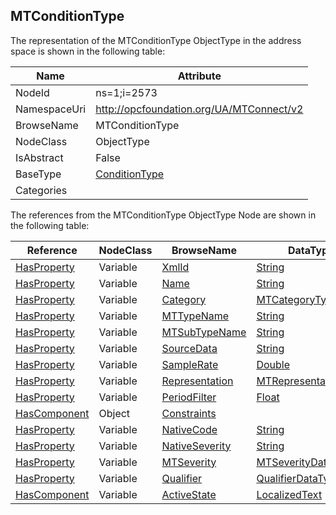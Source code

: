 <!-- objecttype -->
## MTConditionType
  
<!-- end of text -->
The representation of the MTConditionType ObjectType in the address space is shown in the following table:  

|Name|Attribute|
|---|---|
|NodeId|ns=1;i=2573|
|NamespaceUri|http://opcfoundation.org/UA/MTConnect/v2|
|BrowseName|MTConditionType|
|NodeClass|ObjectType|
|IsAbstract|False|
|BaseType|[ConditionType](../../../Core/Part9/ObjectTypes/ConditionType/readme.md)|
|Categories||

The references from the MTConditionType ObjectType Node are shown in the following table:  

|Reference|NodeClass|BrowseName|DataType|TypeDefinition|ModellingRule|
|---|---|---|---|---|---|
|[HasProperty](../../../Core/Part3/ReferenceTypes/HasProperty/readme.md)|Variable|[XmlId](#XmlId)|[String](../../../Core/Part3/DataTypes/String/readme.md)|[PropertyType](../../../Core/Part5/VariableTypes/PropertyType/readme.md)|[Mandatory](../../../Core/Objects/Mandatory/readme.md)|
|[HasProperty](../../../Core/Part3/ReferenceTypes/HasProperty/readme.md)|Variable|[Name](#Name)|[String](../../../Core/Part3/DataTypes/String/readme.md)|[PropertyType](../../../Core/Part5/VariableTypes/PropertyType/readme.md)|[Optional](../../../Core/Objects/Optional/readme.md)|
|[HasProperty](../../../Core/Part3/ReferenceTypes/HasProperty/readme.md)|Variable|[Category](#Category)|[MTCategoryType](../../DataTypes/MTCategoryType/readme.md)|[PropertyType](../../../Core/Part5/VariableTypes/PropertyType/readme.md)|[Mandatory](../../../Core/Objects/Mandatory/readme.md)|
|[HasProperty](../../../Core/Part3/ReferenceTypes/HasProperty/readme.md)|Variable|[MTTypeName](#MTTypeName)|[String](../../../Core/Part3/DataTypes/String/readme.md)|[PropertyType](../../../Core/Part5/VariableTypes/PropertyType/readme.md)|[Mandatory](../../../Core/Objects/Mandatory/readme.md)|
|[HasProperty](../../../Core/Part3/ReferenceTypes/HasProperty/readme.md)|Variable|[MTSubTypeName](#MTSubTypeName)|[String](../../../Core/Part3/DataTypes/String/readme.md)|[PropertyType](../../../Core/Part5/VariableTypes/PropertyType/readme.md)|[Optional](../../../Core/Objects/Optional/readme.md)|
|[HasProperty](../../../Core/Part3/ReferenceTypes/HasProperty/readme.md)|Variable|[SourceData](#SourceData)|[String](../../../Core/Part3/DataTypes/String/readme.md)|[PropertyType](../../../Core/Part5/VariableTypes/PropertyType/readme.md)|[Optional](../../../Core/Objects/Optional/readme.md)|
|[HasProperty](../../../Core/Part3/ReferenceTypes/HasProperty/readme.md)|Variable|[SampleRate](#SampleRate)|[Double](../../../Core/Part3/DataTypes/Double/readme.md)|[PropertyType](../../../Core/Part5/VariableTypes/PropertyType/readme.md)|[Optional](../../../Core/Objects/Optional/readme.md)|
|[HasProperty](../../../Core/Part3/ReferenceTypes/HasProperty/readme.md)|Variable|[Representation](#Representation)|[MTRepresentationType](../../DataTypes/MTRepresentationType/readme.md)|[PropertyType](../../../Core/Part5/VariableTypes/PropertyType/readme.md)|[Optional](../../../Core/Objects/Optional/readme.md)|
|[HasProperty](../../../Core/Part3/ReferenceTypes/HasProperty/readme.md)|Variable|[PeriodFilter](#PeriodFilter)|[Float](../../../Core/Part3/DataTypes/Float/readme.md)|[PropertyType](../../../Core/Part5/VariableTypes/PropertyType/readme.md)|[Optional](../../../Core/Objects/Optional/readme.md)|
|[HasComponent](../../../Core/Part3/ReferenceTypes/HasComponent/readme.md)|Object|[Constraints](#Constraints)||[MTConstraintType](../../ObjectTypes/MTConstraintType/readme.md)|[Optional](../../../Core/Objects/Optional/readme.md)|
|[HasProperty](../../../Core/Part3/ReferenceTypes/HasProperty/readme.md)|Variable|[NativeCode](#NativeCode)|[String](../../../Core/Part3/DataTypes/String/readme.md)|[PropertyType](../../../Core/Part5/VariableTypes/PropertyType/readme.md)|[Optional](../../../Core/Objects/Optional/readme.md)|
|[HasProperty](../../../Core/Part3/ReferenceTypes/HasProperty/readme.md)|Variable|[NativeSeverity](#NativeSeverity)|[String](../../../Core/Part3/DataTypes/String/readme.md)|[PropertyType](../../../Core/Part5/VariableTypes/PropertyType/readme.md)|[Optional](../../../Core/Objects/Optional/readme.md)|
|[HasProperty](../../../Core/Part3/ReferenceTypes/HasProperty/readme.md)|Variable|[MTSeverity](#MTSeverity)|[MTSeverityDataType](../../DataTypes/MTSeverityDataType/readme.md)|[PropertyType](../../../Core/Part5/VariableTypes/PropertyType/readme.md)|[Mandatory](../../../Core/Objects/Mandatory/readme.md)|
|[HasProperty](../../../Core/Part3/ReferenceTypes/HasProperty/readme.md)|Variable|[Qualifier](#Qualifier)|[QualifierDataType](../../DataTypes/QualifierDataType/readme.md)|[PropertyType](../../../Core/Part5/VariableTypes/PropertyType/readme.md)|[Optional](../../../Core/Objects/Optional/readme.md)|
|[HasComponent](../../../Core/Part3/ReferenceTypes/HasComponent/readme.md)|Variable|[ActiveState](#ActiveState)|[LocalizedText](../../../Core/Part3/DataTypes/LocalizedText/readme.md)|[TwoStateVariableType](../../../Core/Part9/VariableTypes/TwoStateVariableType/readme.md)|[Mandatory](../../../Core/Objects/Mandatory/readme.md)|



